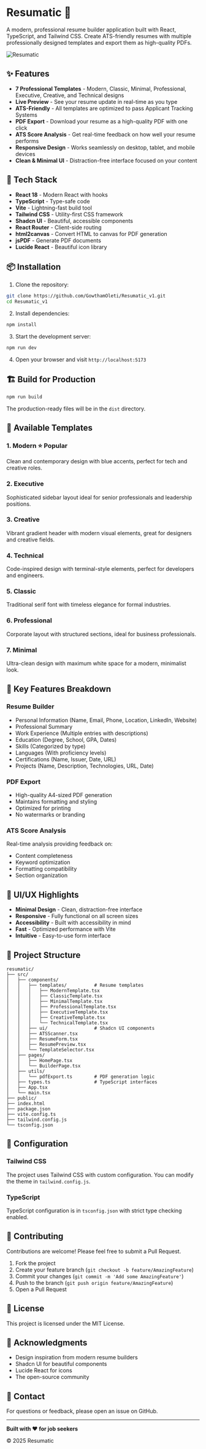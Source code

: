 # Resumatic 📄

A modern, professional resume builder application built with React, TypeScript, and Tailwind CSS. Create ATS-friendly resumes with multiple professionally designed templates and export them as high-quality PDFs.

![Resumatic](https://static.wixstatic.com/media/5c0589_e30e6ff390554063b3ccb163b93366aa~mv2.png)

## ✨ Features

- **7 Professional Templates** - Modern, Classic, Minimal, Professional, Executive, Creative, and Technical designs
- **Live Preview** - See your resume update in real-time as you type
- **ATS-Friendly** - All templates are optimized to pass Applicant Tracking Systems
- **PDF Export** - Download your resume as a high-quality PDF with one click
- **ATS Score Analysis** - Get real-time feedback on how well your resume performs
- **Responsive Design** - Works seamlessly on desktop, tablet, and mobile devices
- **Clean & Minimal UI** - Distraction-free interface focused on your content

## 🚀 Tech Stack

- **React 18** - Modern React with hooks
- **TypeScript** - Type-safe code
- **Vite** - Lightning-fast build tool
- **Tailwind CSS** - Utility-first CSS framework
- **Shadcn UI** - Beautiful, accessible components
- **React Router** - Client-side routing
- **html2canvas** - Convert HTML to canvas for PDF generation
- **jsPDF** - Generate PDF documents
- **Lucide React** - Beautiful icon library

## 📦 Installation

1. Clone the repository:
```bash
git clone https://github.com/GowthamOleti/Resumatic_v1.git
cd Resumatic_v1
```

2. Install dependencies:
```bash
npm install
```

3. Start the development server:
```bash
npm run dev
```

4. Open your browser and visit `http://localhost:5173`

## 🏗️ Build for Production

```bash
npm run build
```

The production-ready files will be in the `dist` directory.

## 📝 Available Templates

### 1. **Modern** ⭐ Popular
Clean and contemporary design with blue accents, perfect for tech and creative roles.

### 2. **Executive**
Sophisticated sidebar layout ideal for senior professionals and leadership positions.

### 3. **Creative**
Vibrant gradient header with modern visual elements, great for designers and creative fields.

### 4. **Technical**
Code-inspired design with terminal-style elements, perfect for developers and engineers.

### 5. **Classic**
Traditional serif font with timeless elegance for formal industries.

### 6. **Professional**
Corporate layout with structured sections, ideal for business professionals.

### 7. **Minimal**
Ultra-clean design with maximum white space for a modern, minimalist look.

## 🎯 Key Features Breakdown

### Resume Builder
- Personal Information (Name, Email, Phone, Location, LinkedIn, Website)
- Professional Summary
- Work Experience (Multiple entries with descriptions)
- Education (Degree, School, GPA, Dates)
- Skills (Categorized by type)
- Languages (With proficiency levels)
- Certifications (Name, Issuer, Date, URL)
- Projects (Name, Description, Technologies, URL, Date)

### PDF Export
- High-quality A4-sized PDF generation
- Maintains formatting and styling
- Optimized for printing
- No watermarks or branding

### ATS Score Analysis
Real-time analysis providing feedback on:
- Content completeness
- Keyword optimization
- Formatting compatibility
- Section organization

## 🎨 UI/UX Highlights

- **Minimal Design** - Clean, distraction-free interface
- **Responsive** - Fully functional on all screen sizes
- **Accessibility** - Built with accessibility in mind
- **Fast** - Optimized performance with Vite
- **Intuitive** - Easy-to-use form interface

## 📂 Project Structure

```
resumatic/
├── src/
│   ├── components/
│   │   ├── templates/          # Resume templates
│   │   │   ├── ModernTemplate.tsx
│   │   │   ├── ClassicTemplate.tsx
│   │   │   ├── MinimalTemplate.tsx
│   │   │   ├── ProfessionalTemplate.tsx
│   │   │   ├── ExecutiveTemplate.tsx
│   │   │   ├── CreativeTemplate.tsx
│   │   │   └── TechnicalTemplate.tsx
│   │   ├── ui/                 # Shadcn UI components
│   │   ├── ATSScanner.tsx
│   │   ├── ResumeForm.tsx
│   │   ├── ResumePreview.tsx
│   │   └── TemplateSelector.tsx
│   ├── pages/
│   │   ├── HomePage.tsx
│   │   └── BuilderPage.tsx
│   ├── utils/
│   │   └── pdfExport.ts        # PDF generation logic
│   ├── types.ts                # TypeScript interfaces
│   ├── App.tsx
│   └── main.tsx
├── public/
├── index.html
├── package.json
├── vite.config.ts
├── tailwind.config.js
└── tsconfig.json
```

## 🔧 Configuration

### Tailwind CSS
The project uses Tailwind CSS with custom configuration. You can modify the theme in `tailwind.config.js`.

### TypeScript
TypeScript configuration is in `tsconfig.json` with strict type checking enabled.

## 🤝 Contributing

Contributions are welcome! Please feel free to submit a Pull Request.

1. Fork the project
2. Create your feature branch (`git checkout -b feature/AmazingFeature`)
3. Commit your changes (`git commit -m 'Add some AmazingFeature'`)
4. Push to the branch (`git push origin feature/AmazingFeature`)
5. Open a Pull Request

## 📄 License

This project is licensed under the MIT License.

## 🙏 Acknowledgments

- Design inspiration from modern resume builders
- Shadcn UI for beautiful components
- Lucide React for icons
- The open-source community

## 📧 Contact

For questions or feedback, please open an issue on GitHub.

---

**Built with ❤️ for job seekers**

© 2025 Resumatic
